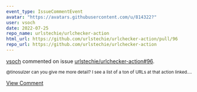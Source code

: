 ```yaml
---
event_type: IssueCommentEvent
avatar: "https://avatars.githubusercontent.com/u/814322?"
user: vsoch
date: 2022-07-25
repo_name: urlstechie/urlchecker-action
html_url: https://github.com/urlstechie/urlchecker-action/pull/96
repo_url: https://github.com/urlstechie/urlchecker-action
---
```


<a href='https://github.com/vsoch' target='_blank'>vsoch</a> commented on issue <a href='https://github.com/urlstechie/urlchecker-action/pull/96' target='_blank'>urlstechie/urlchecker-action#96</a>.

<small>@tinosulzer can you give me more detail? I see a list of a ton of URLs at that action linked....</small>

<a href='https://github.com/urlstechie/urlchecker-action/pull/96' target='_blank'>View Comment</a>